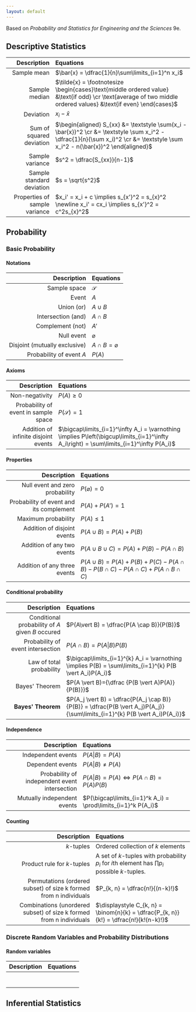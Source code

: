 ```yaml
---
layout: default
---
```


Based on *Probability and Statistics for Engineering and the Sciences* 9e.

## Descriptive Statistics

|Description|Equations|
|-:|:-|
|Sample mean|$\bar{x} = \dfrac{1}{n}\sum\limits_{i=1}^n x_i$|
|Sample median|$\tilde{x} = \footnotesize \begin{cases}\text{middle ordered value} &\text{if odd} \cr \text{average of two middle ordered values} &\text{if even} \end{cases}$|
|Deviation|$x_i - \bar{x}$|
|Sum of squared deviation|$\begin{aligned} S_{xx} &= \textstyle \sum(x_i - \bar{x})^2 \cr &= \textstyle \sum x_i^2 - \dfrac{1}{n}(\sum x_i)^2 \cr &= \textstyle \sum x_i^2 - n(\bar{x})^2 \end{aligned}$|
|Sample variance|$s^2 = \dfrac{S_{xx}}{n-1}$|
|Sample standard deviation|$s = \sqrt{s^2}$|
|Properties of sample variance|$x_i' = x_i + c \implies s_{x'}^2 = s_{x}^2 \newline x_i' = cx_i \implies s_{x'}^2 = c^2s_{x}^2$|

## Probability

### Basic Probability

#### Notations

|Description|Equations|
|-:|:-|
|Sample space|$\mathcal{S}$|
|Event|$A$|
|Union (or)|$A \cup B$|
|Intersection (and)|$A \cap B$|
|Complement (not)|$A'$|
|Null event|$\varnothing$|
|Disjoint (mutually exclusive)|$A \cap B = \varnothing$|
|Probability of event $A$|$P(A)$|

#### Axioms

|Description|Equations|
|-:|:-|
|Non-negativity|$P(A) \ge 0$|
|Probability of event in sample space|$P(\mathcal{S}) = 1$|
|Addition of infinite disjoint events|$\bigcap\limits_{i=1}^\infty A_i = \varnothing \implies P\left(\bigcup\limits_{i=1}^\infty A_i\right) = \sum\limits_{i=1}^\infty P(A_i)$|

#### Properties

|Description|Equations|
|-:|:-|
|Null event and zero probability|$P(\varnothing) = 0$|
|Probability of event and its complement|$P(A) + P(A') = 1$|
|Maximum probability|$P(A) \le 1$|
|Addition of disjoint events|$P(A \cup B) = P(A) + P(B)$|
|Addition of any two events|$P(A \cup B \cup C) = P(A) + P(B) - P(A \cap B)$|
|Addition of any three events|$P(A \cup B) = P(A) + P(B) + P(C) - P(A \cap B) - P(B \cap C) - P(A \cap C) + P(A \cap B \cap C)$|

#### Conditional probability

|Description|Equations|
|-:|:-|
|Conditional probability of $A$ given $B$ occured|$P(A\vert B) = \dfrac{P(A \cap B)}{P(B)}$|
|Probability of event intersection|$P(A \cap B) = P(A \vert B)P(B)$|
|Law of total probability|$\bigcap\limits_{i=1}^{k} A_i = \varnothing \implies P(B) = \sum\limits_{i=1}^{k} P(B \vert A_i)P(A_i)$|
|Bayes' Theorem|$P(A \vert B)={\dfrac {P(B \vert A)P(A)}{P(B)}}$|
|**Bayes' Theorem**|$P(A_j \vert B) = \dfrac{P(A_j \cap B)}{P(B)} = \dfrac{P(B \vert A_j)P(A_j)}{\sum\limits_{i=1}^{k} P(B \vert A_i)P(A_i)}$|

#### Independence

|Description|Equations|
|-:|:-|
|Independent events|$P(A \vert B) = P(A)$|
|Dependent events|$P(A \vert B) \not= P(A)$|
|Probability of independent event intersection|$P(A \vert B) = P(A) \iff P(A \cap B) = P(A)P(B)$|
|Mutually independent events|$P(\bigcap\limits_{i=1}^k A_i) = \prod\limits_{i=1}^k P(A_i)$|

#### Counting

|Description|Equations|
|-:|:-|
|$k$-tuples|Ordered collection of $k$ elements|
|Product rule for $k$-tuples|A set of $k$-tuples with probability $p_i$ for $i$th element has $\prod p_i$ possible $k$-tuples.|
|Permutations (ordered subset) of size k formed from n individuals|$P_{k, n} = \dfrac{n!}{(n-k)!}$|
|Combinations (unordered subset) of size k formed from n individuals|$\displaystyle C_{k, n} = \binom{n}{k} = \dfrac{P_{k, n}}{k!} = \dfrac{n!}{k!(n-k)!}$|

### Discrete Random Variables and Probability Distributions

#### Random variables

|Description|Equations|
|-:|:-|
|||
|||
|||
|||
|||
|||
|||

## Inferential Statistics

<!--
|Description|Equations|
|-:|:-|
|||
|||
|||
|||
|||
|||
|||
-->